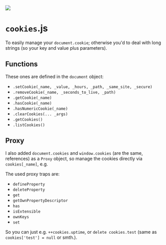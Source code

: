 <img src="https://kekse.biz/php/count.php?draw&override=github:v4" />

# **`cookies`**.js
To easily manage your `document.cookie`; otherwise you'd to deal with long strings (so your key and value plus parameters).

## Functions
These ones are defined in the `document` object:

* `.setCookie(_name, _value, _hours, _path, _same_site, _secure)`
* `.removeCookie(_name, _seconds_to_live, _path)`
* `.getCookie(_name)`
* `.hasCookie(_name)`
* `.hasNumericCookie(_name)`
* `.clearCookies(... _args)`
* `.getCookies()`
* `.listCookies()`

## Proxy
I also added `document.cookies` and `window.cookies` (are the same, references) as a `Proxy` object,
so manage the cookies directly via `cookies[_name]`, e.g.

The used proxy traps are:
* `defineProperty`
* `deleteProperty`
* `get`
* `getOwnPropertyDescriptor`
* `has`
* `isExtensible`
* `ownKeys`
* `set`

So you can just e.g. `++cookies.uptime`, or `delete cookies.test` (same as `cookies['test'] = null` or smth.).
